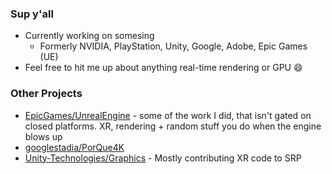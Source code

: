### Sup y'all

- Currently working on somesing
  - Formerly NVIDIA, PlayStation, Unity, Google, Adobe, Epic Games (UE)
- Feel free to hit me up about anything real-time rendering or GPU 😄

### Other Projects

- [EpicGames/UnrealEngine](https://github.com/EpicGames/UnrealEngine/commits?author=EpicDevRob) - some of the work I did, that isn't gated on closed platforms. XR, rendering + random stuff you do when the engine blows up
- [googlestadia/PorQue4K](https://github.com/googlestadia/PorQue4K)
- [Unity-Technologies/Graphics](https://github.com/Unity-Technologies/Graphics) - Mostly contributing XR code to SRP

<!--
**robbiesri/robbiesri** is a ✨ _special_ ✨ repository because its `README.md` (this file) appears on your GitHub profile.

Here are some ideas to get you started:

- 🔭 I’m currently working on ...
- 🌱 I’m currently learning ...
- 👯 I’m looking to collaborate on ...
- 🤔 I’m looking for help with ...
- 💬 Ask me about ...
- 📫 How to reach me: ...
- 😄 Pronouns: ...
- ⚡ Fun fact: ...
-->
